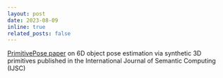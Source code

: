 ```yaml
---
layout: post
date: 2023-08-09
inline: true
related_posts: false
---
```


[PrimitivePose paper](https://www.worldscientific.com/doi/10.1142/S1793351X23620027) on 6D object pose estimation via synthetic 3D primitives published in the International Journal of Semantic Computing (IJSC)